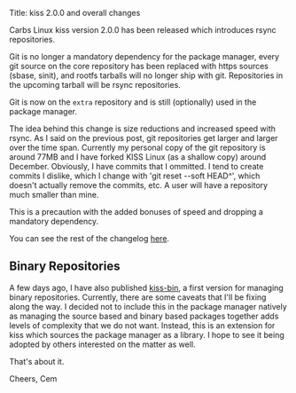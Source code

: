 Title: kiss 2.0.0 and overall changes

Carbs Linux kiss version 2.0.0 has been released which introduces
rsync repositories.

Git is no longer a mandatory dependency for the package manager,
every git source on the core repository has been replaced with
https sources (sbase, sinit), and rootfs tarballs will no longer
ship with git. Repositories in the upcoming tarball will be rsync
repositories.

Git is now on the `extra` repository and is still (optionally)
used in the package manager.

The idea behind this change is size reductions and increased
speed with rsync. As I said on the previous post, git repositories
get larger and larger over the time span. Currently my personal
copy of the git repository is around 77MB and I have forked KISS
Linux (as a shallow copy) around December. Obviously, I have commits
that I ommitted. I tend to create commits I dislike, which I change
with 'git reset --soft HEAD^', which doesn't actually remove the
commits, etc. A user will have a repository much smaller than mine.

This is a precaution with the added bonuses of speed and dropping a
mandatory dependency.

You can see the rest of the changelog [here].

[here]: https://github.com/CarbsLinux/kiss/blob/master/CHANGELOG.md


Binary Repositories
-------------------

A few days ago, I have also published [kiss-bin], a first version
for managing binary repositories. Currently, there are some caveats
that I'll be fixing along the way. I decided not to include this
in the package manager natively as managing the source based and
binary based packages together adds levels of complexity that we
do not want. Instead, this is an extension for kiss which sources
the package manager as a library. I hope to see it being adopted
by others interested on the matter as well.


[kiss-bin]: https://github.com/CarbsLinux/kiss-bin

That's about it.

Cheers,
Cem
